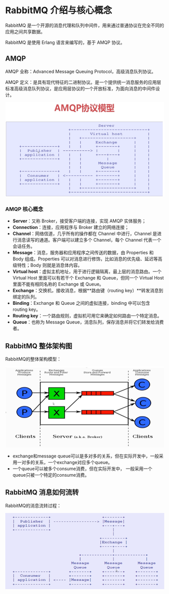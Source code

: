 # RabbitMQ 介绍与核心概念

RabbitMQ 是一个开源的消息代理和队列中间件，用来通过普通协议在完全不同的应用之间共享数据。

RabbitMQ 是使用 Erlang 语言来编写的，基于 AMQP 协议。



## AMQP

AMQP 全称：Advanced Message Queuing Protocol，高级消息队列协议。

AMQP 定义：是具有现代特征的二进制协议。是一个提供统一消息服务的应用层标准高级消息队列协议，是应用层协议的一个开放标准，为面向消息的中间件设计。

![image-20211104181307932](assets/image-20211104181307932.png)



### AMQP 核心概念

- **Server**：又称 Broker，接受客户端的连接，实现 AMQP 实体服务；
- **Connection**：连接，应用程序与 Broker 建立的网络连接；
- **Channel**：网络信道，几乎所有的操作都在 Channel 中进行，Channel 是进行消息读写的通道。客户端可以建立多个 Channel，每个 Channel 代表一个会话任务。
- **Message**：消息，服务器和应用程序之间传送的数据，由 Properties 和 Body 组成。Properties 可以对消息进行修饰，比如消息的优先级、延迟等高级特性；Body 则就是消息体内容。
- **Virtual host**：虚拟主机地址，用于进行逻辑隔离，最上层的消息路由。一个 Virtual Host 里面可以有若干个 Exchange 和 Queue，但同一个 Virtual Host 里面不能有相同名称的 Exchange 或 Queue。
- **Exchange**：交换机，接收消息，根据**路由键（routing key）**转发消息到绑定的队列。
- **Binding**：Exchange 和 Queue 之间的虚拟连接，binding 中可以包含 routing key。
- **Routing key**：一个路由规则，虚拟机可用它来确定如何路由一个特定消息。
- **Queue**：也称为 Message Queue，消息队列，保存消息并将它们转发给消费者。



## RabbitMQ 整体架构图

RabbitMQ的整体架构模型：

![image-20211104192242191](assets/image-20211104192242191.png)

- exchange和message queue可以是多对多的关系，但在实际开发中，一般采用一对多的关系，一个exchange对应多个queue。
- 一个queue可以被多个consume消费，但在实际开发中， 一般采用一个queue只被一个特定的consume消费。



## RabbitMQ 消息如何流转

RabbitMQ的消息流转过程：

![image-20211104192621869](assets/image-20211104192621869.png)